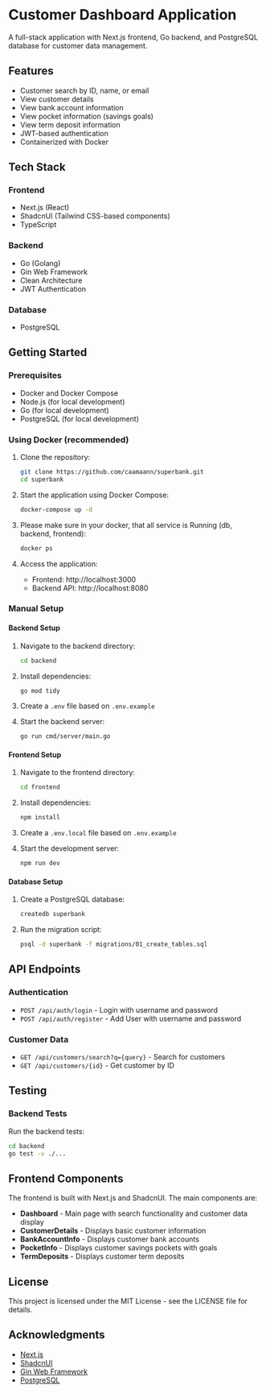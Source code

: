 # Customer Dashboard Application

A full-stack application with Next.js frontend, Go backend, and PostgreSQL database for customer data management.

## Features

- Customer search by ID, name, or email
- View customer details
- View bank account information
- View pocket information (savings goals)
- View term deposit information
- JWT-based authentication
- Containerized with Docker

## Tech Stack

### Frontend

- Next.js (React)
- ShadcnUI (Tailwind CSS-based components)
- TypeScript

### Backend

- Go (Golang)
- Gin Web Framework
- Clean Architecture
- JWT Authentication

### Database

- PostgreSQL

## Getting Started

### Prerequisites

- Docker and Docker Compose
- Node.js (for local development)
- Go (for local development)
- PostgreSQL (for local development)

### Using Docker (recommended)

1. Clone the repository:

   ```bash
   git clone https://github.com/caamaann/superbank.git
   cd superbank
   ```

2. Start the application using Docker Compose:

   ```bash
   docker-compose up -d
   ```

3. Please make sure in your docker, that all service is Running (db, backend, frontend):

   ```bash
   docker ps
   ```

4. Access the application:
   - Frontend: http://localhost:3000
   - Backend API: http://localhost:8080

### Manual Setup

#### Backend Setup

1. Navigate to the backend directory:

   ```bash
   cd backend
   ```

2. Install dependencies:

   ```bash
   go mod tidy
   ```

3. Create a `.env` file based on `.env.example`

4. Start the backend server:
   ```bash
   go run cmd/server/main.go
   ```

#### Frontend Setup

1. Navigate to the frontend directory:

   ```bash
   cd frontend
   ```

2. Install dependencies:

   ```bash
   npm install
   ```

3. Create a `.env.local` file based on `.env.example`

4. Start the development server:
   ```bash
   npm run dev
   ```

#### Database Setup

1. Create a PostgreSQL database:

   ```bash
   createdb superbank
   ```

2. Run the migration script:
   ```bash
   psql -d superbank -f migrations/01_create_tables.sql
   ```

## API Endpoints

### Authentication

- `POST /api/auth/login` - Login with username and password
- `POST /api/auth/register` - Add User with username and password

### Customer Data

- `GET /api/customers/search?q={query}` - Search for customers
- `GET /api/customers/{id}` - Get customer by ID

## Testing

### Backend Tests

Run the backend tests:

```bash
cd backend
go test -v ./...
```

## Frontend Components

The frontend is built with Next.js and ShadcnUI. The main components are:

- **Dashboard** - Main page with search functionality and customer data display
- **CustomerDetails** - Displays basic customer information
- **BankAccountInfo** - Displays customer bank accounts
- **PocketInfo** - Displays customer savings pockets with goals
- **TermDeposits** - Displays customer term deposits

## License

This project is licensed under the MIT License - see the LICENSE file for details.

## Acknowledgments

- [Next.js](https://nextjs.org/)
- [ShadcnUI](https://ui.shadcn.com/)
- [Gin Web Framework](https://gin-gonic.com/)
- [PostgreSQL](https://www.postgresql.org/)
